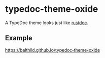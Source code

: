 # typedoc-theme-oxide

A TypeDoc theme looks just like [rustdoc](https://doc.rust-lang.org/stable/std/).

## Example

https://balthild.github.io/typedoc-theme-oxide
